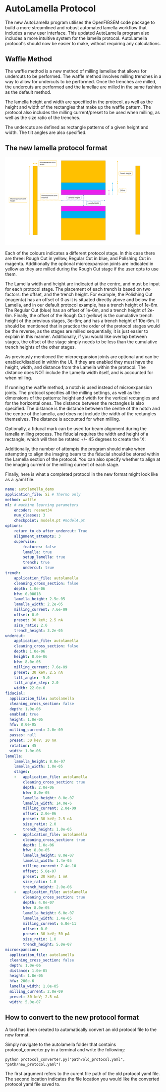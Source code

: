 # AutoLamella Protocol
The new AutoLamella program utilises the OpenFIBSEM code package to build a more streamlined and robust automated lamella workflow that includes a new user interface. This updated AutoLamella program also includes a more intuitive system for the lamella protocol. AutoLamella protocol's should now be easier to make, without requiring any calculations. 

## Waffle Method

The waffle method is a new method of milling lamellae that allows for undercuts to be performed. The waffle method involves milling trenches in a way to allow for undercuts to be performed. Once the trenches are milled, the undercuts are performed and the lamellae are milled in the same fashion as the default method.

The lamella height and width are specified in the protocol, as well as the height and width of the rectangles that make up the waffle pattern. The protocol also includes the milling current/preset to be used when milling, as well as the size ratio of the trenches.

The undercuts are defined as rectangle patterns of a given height and width. The tilt angles are also specified. 

## The new lamella protocol format
![New Protocol Format](img/NewProtocolFormat.bmp)

Each of the colours indicates a different protocol stage. In this case there are three: Rough Cut in yellow, Regular Cut in blue, and Polishing Cut in magenta. Additionally the optional microexpansion joints are indicated in yellow as they are milled during the Rough Cut stage if the user opts to use them. 

The Lamella width and height are indicated at the centre, and must be input for each protocol stage. The placement of each trench is based on two factors: the offset, and the trench height. For example, the Polishing Cut (magenta) has an offset of 0 as it is situated directly above and below the Lamella, and in our default protocol example, has a trench height of 1e-6m. The Regular Cut (blue) has an offset of 1e-6m, and a trench height of 2e-6m. Finally, the offset of the Rough Cut (yellow) is the cumulative trench height of the previous stages, 3e-6m; and has a trench height of 10e-6m. It should be mentioned that in practice the order of the protocol stages would be the reverse, as the stages are milled sequentially, it is just easier to explain in this manner. Additionally, if you would like overlap between stages, the offset of the stage simply needs to be less than the cumulative trench heights of the other stages.

As previously mentioned the microexpansion joints are optional and can be enabled/disabled in within the UI. If they are enabled they must have the height, width, and distance from the Lamella within the protocol. The distance does NOT include the Lamella width itself, and is accounted for when milling.

If running the waffle method, a notch is used instead of microexpansion joints. The protocol specifies all the milling settings, as well as the dimensions of the patterns: height and width for the vertical rectangles and for the horizontal ones. The distance between the rectangles is also specified. The distance is the distance between the centre of the notch and the centre of the lamella, and does not include the width of the rectangles themselves. The distance is accounted for when milling.

Optionally, a fiducal mark can be used for beam alignment during the lamella milling process.
The fiducial requires the width and height of a rectangle, which will then be rotated +/- 45 degrees to create the 'X'.  

Additionally, the number of attempts the program should make when attempting to align the imaging beam to the fiducial should be stored within the Lamella section of the protocol. You can also specify whether to align at the imaging current or the milling current of each stage.

Finally, here is what a completed protocol in the new format might look like as a .yaml file:

```yaml
name: autolamella_demo
application_file: Si # Thermo only
method: waffle
ml: # machine learning parameters 
    encoder: resnet34
    num_classes: 3
    checkpoint: model4.pt #model4.pt
options:
    return_to_eb_after_undercut: True
    alignment_attempts: 3
    supervise:
        features: false
        lamella: true
        setup_lamella: true
        trench: true
        undercut: true
trench:
    application_file: autolamella
    cleaning_cross_section: false
    depth: 1.0e-06
    hfw: 0.00018
    lamella_height: 2.5e-05
    lamella_width: 2.2e-05
    milling_current: 7.6e-09
    offset: 0.0
    preset: 30 keV; 2.5 nA
    size_ratio: 2.0
    trench_height: 3.2e-05
undercut:
    application_file: autolamella
    cleaning_cross_section: false
    depth: 1.0e-06
    height: 8.0e-06
    hfw: 8.0e-05
    milling_current: 7.6e-09
    preset: 30 keV; 2.5 nA
    tilt_angle: -5.0
    tilt_angle_step: 2.0
    width: 22.0e-6
fiducial:
  application_file: autolamella
  cleaning_cross_section: false
  depth: 1.0e-06
  enabled: true
  height: 1.0e-05
  hfw: 8.0e-05
  milling_current: 2.0e-09
  passes: null
  preset: 30 keV; 20 nA
  rotation: 45
  width: 1.0e-06
lamella:
    lamella_height: 8.0e-07
    lamella_width: 1.0e-05
    stages:
    -   application_file: autolamella
        cleaning_cross_section: true
        depth: 2.0e-06
        hfw: 8.0e-05
        lamella_height: 8.0e-07
        lamella_width: 14.0e-6
        milling_current: 2.0e-09
        offset: 2.0e-06
        preset: 30 keV; 2.5 nA
        size_ratio: 2.0
        trench_height: 1.0e-05
    -   application_file: autolamella
        cleaning_cross_section: true
        depth: 1.0e-06
        hfw: 8.0e-05
        lamella_height: 8.0e-07
        lamella_width: 1.4e-05
        milling_current: 7.4e-10
        offset: 5.0e-07
        preset: 30 keV; 1 nA
        size_ratio: 1.0
        trench_height: 2.0e-06
    -   application_file: autolamella
        cleaning_cross_section: true
        depth: 4.0e-07
        hfw: 8.0e-05
        lamella_height: 6.0e-07
        lamella_width: 1.4e-05
        milling_current: 6.0e-11
        offset: 0.0
        preset: 30 keV; 50 pA
        size_ratio: 1.0
        trench_height: 5.0e-07
microexpansion:
  application_file: autolamella
  cleaning_cross_section: false
  depth: 1.0e-06
  distance: 1.0e-05
  height: 1.8e-05
  hfw: 200e-6
  lamella_width: 1.0e-05
  milling_current: 2.0e-09
  preset: 30 keV; 2.5 nA
  width: 5.0e-07
```

## How to convert to the new protocol format
A tool has been created to automatically convert an old protocol file to the new format. 

Simply navigate to the autolamella folder that contains protocol_converter.py in a terminal and write the following:

```shellscript
python protocol_converter.py("path/old_protocol.yaml", "path/new_protocol.yaml")
```

The first argument refers to the curent file path of the old protocol yaml file. The second location indicates the file location you would like the converted protocol yaml file saved to.